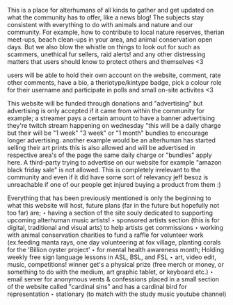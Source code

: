 This is a place for alterhumans of all kinds to gather and get updated on what the community has to offer, like a news blog! The subjects stay consistent with everything to do with animals and nature and our community. For example, how to contribute to local nature reserves, therian meet-ups, beach clean-ups in your area, and animal conservation open days. But we also blow the whistle on things to look out for such as scammers, unethical fur sellers, raid alerts! and any other distressing matters that users should know to protect others and themselves <3

users will be able to hold their own account on the website, comment, rate other comments, have a bio, a theriotype/kintype badge, pick a colour role for their username and participate in polls and small on-site activites <3 

This website will be funded through donations and "advertising" but advertising is only accepted if it came from within the community for example; a streamer pays a certain amount to have a banner advertising they're twitch stream happening on wednesday "this will be a daily charge but their will be "1 week" "3 week" or "1 month" bundles to encourage longer advertising. another example would be an alterhuman has started selling their art prints this is also allowed and will be advertised in respective area's of the page the same daily charge or "bundles" apply here.  A third-party trying to advertise on our website for example "amazon black friday sale" is not allowed. This is completely irrelevant to the community and even if it did have some sort of relevancy jeff besoz is unreachable if one of our people get injured buying a product from them :) 

Everything that has been previously mentioned is only the beginning to what this website will host, future plans (far in the future but hopefully not too far) are; 
‣ having a section of the site souly dedicated to supporting upcoming alterhuman music artists!
‣ sponsored artists section (this is for digital, traditional and visual arts) to help artists get commissions 
‣ working with animal conservation charities to fund a raffle for volunteer work (ex.feeding manta rays, one day volunteering at fox village, planting corals for the 'Billion oyster project'
‣ for mental health awareness month; Holding weekly free sign language lessons in ASL, BSL, and FSL 
‣ art, video edit, music, competitions! winner get's a physical prize (free merch or money, or something to do with the medium, art graphic tablet, or keyboard etc.)
‣ email server for anonymous vents & confessions placed in a small section of the website called "cardinal sins"  and has a cardinal bird for representation 
‣ stationary (to match with the study music youtube channel) 

